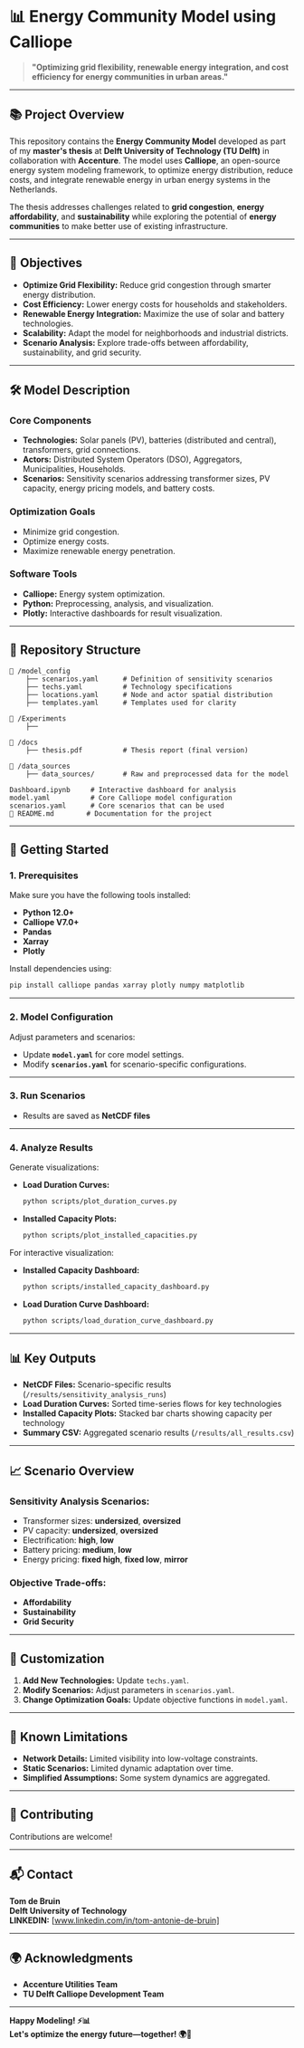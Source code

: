 # 📊 **Energy Community Model using Calliope**

> **"Optimizing grid flexibility, renewable energy integration, and cost efficiency for energy communities in urban areas."**

---

## 📚 **Project Overview**

This repository contains the **Energy Community Model** developed as part of my **master's thesis** at **Delft University of Technology (TU Delft)** in collaboration with **Accenture**. The model uses **Calliope**, an open-source energy system modeling framework, to optimize energy distribution, reduce costs, and integrate renewable energy in urban energy systems in the Netherlands.

The thesis addresses challenges related to **grid congestion**, **energy affordability**, and **sustainability** while exploring the potential of **energy communities** to make better use of existing infrastructure.

---

## 🎯 **Objectives**

- **Optimize Grid Flexibility:** Reduce grid congestion through smarter energy distribution.  
- **Cost Efficiency:** Lower energy costs for households and stakeholders.  
- **Renewable Energy Integration:** Maximize the use of solar and battery technologies.  
- **Scalability:** Adapt the model for neighborhoods and industrial districts.  
- **Scenario Analysis:** Explore trade-offs between affordability, sustainability, and grid security.

---

## 🛠️ **Model Description**

### **Core Components**
- **Technologies:** Solar panels (PV), batteries (distributed and central), transformers, grid connections.  
- **Actors:** Distributed System Operators (DSO), Aggregators, Municipalities, Households.  
- **Scenarios:** Sensitivity scenarios addressing transformer sizes, PV capacity, energy pricing models, and battery costs.  

### **Optimization Goals**
- Minimize grid congestion.  
- Optimize energy costs.  
- Maximize renewable energy penetration.  

### **Software Tools**
- **Calliope:** Energy system optimization.  
- **Python:** Preprocessing, analysis, and visualization.  
- **Plotly:** Interactive dashboards for result visualization.

---

## 📂 **Repository Structure**

```plaintext
📁 /model_config
    ├── scenarios.yaml      # Definition of sensitivity scenarios
    ├── techs.yaml          # Technology specifications
    ├── locations.yaml      # Node and actor spatial distribution
    ├── templates.yaml      # Templates used for clarity

📁 /Experiments
    ├── 

📁 /docs
    ├── thesis.pdf          # Thesis report (final version)

📁 /data_sources
    ├── data_sources/       # Raw and preprocessed data for the model

Dashboard.ipynb     # Interactive dashboard for analysis
model.yaml          # Core Calliope model configuration
scenarios.yaml      # Core scenarios that can be used
📄 README.md        # Documentation for the project
```

---

## 🚀 **Getting Started**

### **1. Prerequisites**

Make sure you have the following tools installed:
- **Python 12.0+**
- **Calliope V7.0+**
- **Pandas**
- **Xarray**
- **Plotly**

Install dependencies using:
```bash
pip install calliope pandas xarray plotly numpy matplotlib
```

---

### **2. Model Configuration**

Adjust parameters and scenarios:
- Update **`model.yaml`** for core model settings.  
- Modify **`scenarios.yaml`** for scenario-specific configurations.

---

### **3. Run Scenarios**

- Results are saved as **NetCDF files** 

---

### **4. Analyze Results**

Generate visualizations:
- **Load Duration Curves:**
    ```bash
    python scripts/plot_duration_curves.py
    ```
- **Installed Capacity Plots:**
    ```bash
    python scripts/plot_installed_capacities.py
    ```

For interactive visualization:
- **Installed Capacity Dashboard:**
    ```bash
    python scripts/installed_capacity_dashboard.py
    ```
- **Load Duration Curve Dashboard:**
    ```bash
    python scripts/load_duration_curve_dashboard.py
    ```

---

## 📊 **Key Outputs**

- **NetCDF Files:** Scenario-specific results (`/results/sensitivity_analysis_runs`)  
- **Load Duration Curves:** Sorted time-series flows for key technologies  
- **Installed Capacity Plots:** Stacked bar charts showing capacity per technology  
- **Summary CSV:** Aggregated scenario results (`/results/all_results.csv`)

---

## 📈 **Scenario Overview**

### **Sensitivity Analysis Scenarios:**
- Transformer sizes: **undersized**, **oversized**  
- PV capacity: **undersized**, **oversized**  
- Electrification: **high**, **low**  
- Battery pricing: **medium**, **low**  
- Energy pricing: **fixed high**, **fixed low**, **mirror**

### **Objective Trade-offs:**
- **Affordability**
- **Sustainability**
- **Grid Security**

---

## 📝 **Customization**

1. **Add New Technologies:** Update `techs.yaml`.  
2. **Modify Scenarios:** Adjust parameters in `scenarios.yaml`.  
3. **Change Optimization Goals:** Update objective functions in `model.yaml`.  

---

## 🚦 **Known Limitations**

- **Network Details:** Limited visibility into low-voltage constraints.  
- **Static Scenarios:** Limited dynamic adaptation over time.  
- **Simplified Assumptions:** Some system dynamics are aggregated.

---

## 🤝 **Contributing**

Contributions are welcome!  

---

## 📬 **Contact**

**Tom de Bruin**  
**Delft University of Technology**  
**LINKEDIN:** [www.linkedin.com/in/tom-antonie-de-bruin]

---

## 🌍 **Acknowledgments**

- **Accenture Utilities Team**  
- **TU Delft Calliope Development Team**  

---

**Happy Modeling! ⚡️📊**  
**Let's optimize the energy future—together! 🌍🔋**
